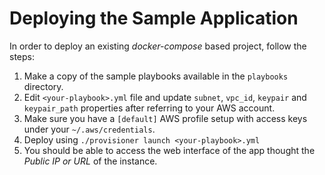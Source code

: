 # Deploying the Sample Application

In order to deploy an existing _docker-compose_ based project, follow the steps:

1. Make a copy of the sample playbooks available in the `playbooks` directory.
2. Edit `<your-playbook>.yml` file and update `subnet`, `vpc_id`, `keypair`
 and `keypair_path` properties after referring to your AWS account.
1. Make sure you have a `[default]` AWS profile setup with access keys under your 
 `~/.aws/credentials`.
1. Deploy using `./provisioner launch <your-playbook>.yml`
2. You should be able to access the web interface of the app thought the 
 _Public IP or URL_ of the instance.